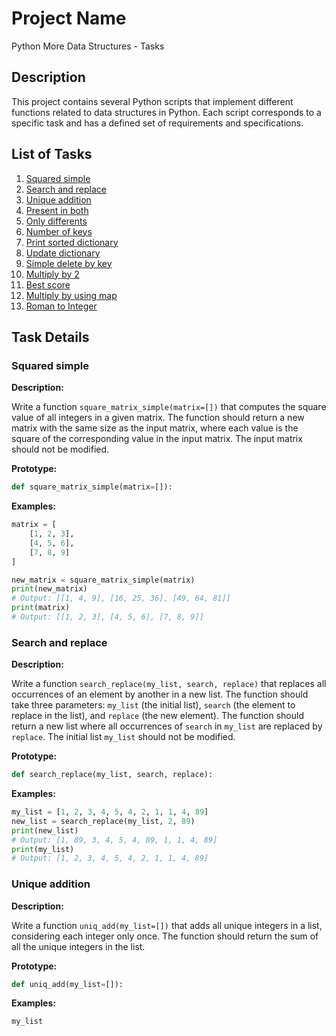 # Project Name

Python More Data Structures - Tasks

## Description

This project contains several Python scripts that implement different functions related to data structures in Python. Each script corresponds to a specific task and has a defined set of requirements and specifications.

## List of Tasks

1. [Squared simple](#squared-simple)
2. [Search and replace](#search-and-replace)
3. [Unique addition](#unique-addition)
4. [Present in both](#present-in-both)
5. [Only differents](#only-differents)
6. [Number of keys](#number-of-keys)
7. [Print sorted dictionary](#print-sorted-dictionary)
8. [Update dictionary](#update-dictionary)
9. [Simple delete by key](#simple-delete-by-key)
10. [Multiply by 2](#multiply-by-2)
11. [Best score](#best-score)
12. [Multiply by using map](#multiply-by-using-map)
13. [Roman to Integer](#roman-to-integer)

## Task Details

### Squared simple

**Description:**

Write a function `square_matrix_simple(matrix=[])` that computes the square value of all integers in a given matrix. The function should return a new matrix with the same size as the input matrix, where each value is the square of the corresponding value in the input matrix. The input matrix should not be modified.

**Prototype:**

```python
def square_matrix_simple(matrix=[]):
```

**Examples:**

```python
matrix = [
    [1, 2, 3],
    [4, 5, 6],
    [7, 8, 9]
]

new_matrix = square_matrix_simple(matrix)
print(new_matrix)
# Output: [[1, 4, 9], [16, 25, 36], [49, 64, 81]]
print(matrix)
# Output: [[1, 2, 3], [4, 5, 6], [7, 8, 9]]
```

### Search and replace

**Description:**

Write a function `search_replace(my_list, search, replace)` that replaces all occurrences of an element by another in a new list. The function should take three parameters: `my_list` (the initial list), `search` (the element to replace in the list), and `replace` (the new element). The function should return a new list where all occurrences of `search` in `my_list` are replaced by `replace`. The initial list `my_list` should not be modified.

**Prototype:**

```python
def search_replace(my_list, search, replace):
```

**Examples:**

```python
my_list = [1, 2, 3, 4, 5, 4, 2, 1, 1, 4, 89]
new_list = search_replace(my_list, 2, 89)
print(new_list)
# Output: [1, 89, 3, 4, 5, 4, 89, 1, 1, 4, 89]
print(my_list)
# Output: [1, 2, 3, 4, 5, 4, 2, 1, 1, 4, 89]
```

### Unique addition

**Description:**

Write a function `uniq_add(my_list=[])` that adds all unique integers in a list, considering each integer only once. The function should return the sum of all the unique integers in the list.

**Prototype:**

```python
def uniq_add(my_list=[]):
```

**Examples:**

```python
my_list
```
